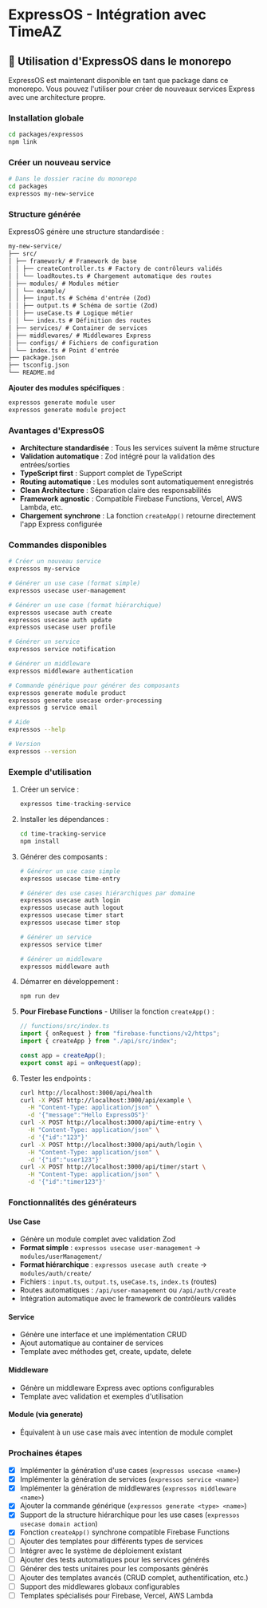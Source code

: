 # ExpressOS - Intégration avec TimeAZ

## 🚀 Utilisation d'ExpressOS dans le monorepo

ExpressOS est maintenant disponible en tant que package dans ce monorepo. Vous pouvez l'utiliser pour créer de nouveaux services Express avec une architecture propre.

### Installation globale

```bash
cd packages/expressos
npm link
```

### Créer un nouveau service

```bash
# Dans le dossier racine du monorepo
cd packages
expressos my-new-service
```

### Structure générée

ExpressOS génère une structure standardisée :

```md
my-new-service/
├── src/
│ ├── framework/ # Framework de base
│ │ ├── createController.ts # Factory de contrôleurs validés
│ │ └── loadRoutes.ts # Chargement automatique des routes
│ ├── modules/ # Modules métier
│ │ └── example/  
│ │ ├── input.ts # Schéma d'entrée (Zod)
│ │ ├── output.ts # Schéma de sortie (Zod)
│ │ ├── useCase.ts # Logique métier
│ │ └── index.ts # Définition des routes
│ ├── services/ # Container de services
│ ├── middlewares/ # Middlewares Express
│ ├── configs/ # Fichiers de configuration
│ └── index.ts # Point d'entrée
├── package.json
├── tsconfig.json
└── README.md
```

**Ajouter des modules spécifiques** :

```bash
expressos generate module user
expressos generate module project
```

### Avantages d'ExpressOS

- **Architecture standardisée** : Tous les services suivent la même structure
- **Validation automatique** : Zod intégré pour la validation des entrées/sorties
- **TypeScript first** : Support complet de TypeScript
- **Routing automatique** : Les modules sont automatiquement enregistrés
- **Clean Architecture** : Séparation claire des responsabilités
- **Framework agnostic** : Compatible Firebase Functions, Vercel, AWS Lambda, etc.
- **Chargement synchrone** : La fonction `createApp()` retourne directement l'app Express configurée

### Commandes disponibles

```bash
# Créer un nouveau service
expressos my-service

# Générer un use case (format simple)
expressos usecase user-management

# Générer un use case (format hiérarchique)
expressos usecase auth create
expressos usecase auth update
expressos usecase user profile

# Générer un service
expressos service notification

# Générer un middleware
expressos middleware authentication

# Commande générique pour générer des composants
expressos generate module product
expressos generate usecase order-processing
expressos g service email

# Aide
expressos --help

# Version
expressos --version
```

### Exemple d'utilisation

1. Créer un service :

   ```bash
   expressos time-tracking-service
   ```

2. Installer les dépendances :

   ```bash
   cd time-tracking-service
   npm install
   ```

3. Générer des composants :

   ```bash
   # Générer un use case simple
   expressos usecase time-entry

   # Générer des use cases hiérarchiques par domaine
   expressos usecase auth login
   expressos usecase auth logout
   expressos usecase timer start
   expressos usecase timer stop

   # Générer un service
   expressos service timer

   # Générer un middleware
   expressos middleware auth
   ```

4. Démarrer en développement :

   ```bash
   npm run dev
   ```

5. **Pour Firebase Functions** - Utiliser la fonction `createApp()` :

   ```typescript
   // functions/src/index.ts
   import { onRequest } from "firebase-functions/v2/https";
   import { createApp } from "./api/src/index";

   const app = createApp();
   export const api = onRequest(app);
   ```

6. Tester les endpoints :

   ```bash
   curl http://localhost:3000/api/health
   curl -X POST http://localhost:3000/api/example \
     -H "Content-Type: application/json" \
     -d '{"message":"Hello ExpressOS"}'
   curl -X POST http://localhost:3000/api/time-entry \
     -H "Content-Type: application/json" \
     -d '{"id":"123"}'
   curl -X POST http://localhost:3000/api/auth/login \
     -H "Content-Type: application/json" \
     -d '{"id":"user123"}'
   curl -X POST http://localhost:3000/api/timer/start \
     -H "Content-Type: application/json" \
     -d '{"id":"timer123"}'
   ```

### Fonctionnalités des générateurs

#### Use Case

- Génère un module complet avec validation Zod
- **Format simple** : `expressos usecase user-management` → `modules/userManagement/`
- **Format hiérarchique** : `expressos usecase auth create` → `modules/auth/create/`
- Fichiers : `input.ts`, `output.ts`, `useCase.ts`, `index.ts` (routes)
- Routes automatiques : `/api/user-management` ou `/api/auth/create`
- Intégration automatique avec le framework de contrôleurs validés

#### Service

- Génère une interface et une implémentation CRUD
- Ajout automatique au container de services
- Template avec méthodes get, create, update, delete

#### Middleware

- Génère un middleware Express avec options configurables
- Template avec validation et exemples d'utilisation

#### Module (via generate)

- Équivalent à un use case mais avec intention de module complet

### Prochaines étapes

- [x] Implémenter la génération d'use cases (`expressos usecase <name>`)
- [x] Implémenter la génération de services (`expressos service <name>`)
- [x] Implémenter la génération de middlewares (`expressos middleware <name>`)
- [x] Ajouter la commande générique (`expressos generate <type> <name>`)
- [x] Support de la structure hiérarchique pour les use cases (`expressos usecase domain action`)
- [x] Fonction `createApp()` synchrone compatible Firebase Functions
- [ ] Ajouter des templates pour différents types de services
- [ ] Intégrer avec le système de déploiement existant
- [ ] Ajouter des tests automatiques pour les services générés
- [ ] Générer des tests unitaires pour les composants générés
- [ ] Ajouter des templates avancés (CRUD complet, authentification, etc.)
- [ ] Support des middlewares globaux configurables
- [ ] Templates spécialisés pour Firebase, Vercel, AWS Lambda
